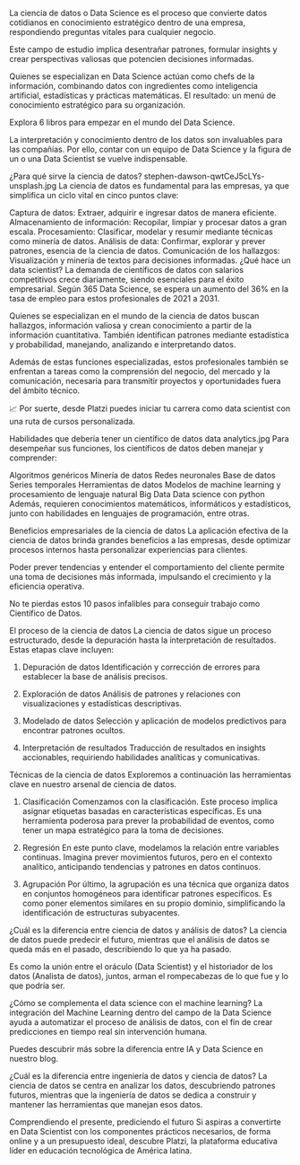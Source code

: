 La ciencia de datos o Data Science es el proceso que convierte datos cotidianos en conocimiento estratégico dentro de una empresa, respondiendo preguntas vitales para cualquier negocio.

Este campo de estudio implica desentrañar patrones, formular insights y crear perspectivas valiosas que potencien decisiones informadas.

Quienes se especializan en Data Science actúan como chefs de la información, combinando datos con ingredientes como inteligencia artificial, estadísticas y prácticas matemáticas. El resultado: un menú de conocimiento estratégico para su organización.

Explora 6 libros para empezar en el mundo del Data Science.

La interpretación y conocimiento dentro de los datos son invaluables para las compañías. Por ello, contar con un equipo de Data Science y la figura de un o una Data Scientist se vuelve indispensable.

¿Para qué sirve la ciencia de datos?
stephen-dawson-qwtCeJ5cLYs-unsplash.jpg
La ciencia de datos es fundamental para las empresas, ya que simplifica un ciclo vital en cinco puntos clave:

Captura de datos: Extraer, adquirir e ingresar datos de manera eficiente.
Almacenamiento de información: Recopilar, limpiar y procesar datos a gran escala.
Procesamiento: Clasificar, modelar y resumir mediante técnicas como minería de datos.
Análisis de data: Confirmar, explorar y prever patrones, esencia de la ciencia de datos.
Comunicación de los hallazgos: Visualización y minería de textos para decisiones informadas.
¿Qué hace un data scientist?
La demanda de científicos de datos con salarios competitivos crece diariamente, siendo esenciales para el éxito empresarial. Según 365 Data Science, se espera un aumento del 36% en la tasa de empleo para estos profesionales de 2021 a 2031.

Quienes se especializan en el mundo de la ciencia de datos buscan hallazgos, información valiosa y crean conocimiento a partir de la información cuantitativa. También identifican patrones mediante estadística y probabilidad, manejando, analizando e interpretando datos.

Además de estas funciones especializadas, estos profesionales también se enfrentan a tareas como la comprensión del negocio, del mercado y la comunicación, necesaria para transmitir proyectos y oportunidades fuera del ámbito técnico.

📈 Por suerte, desde Platzi puedes iniciar tu carrera como data scientist con una ruta de cursos personalizada.

Habilidades que debería tener un científico de datos
data analytics.jpg
Para desempeñar sus funciones, los científicos de datos deben manejar y comprender:

Algoritmos genéricos
Minería de datos
Redes neuronales
Base de datos
Series temporales
Herramientas de datos
Modelos de machine learning y procesamiento de lenguaje natural
Big Data
Data science con python
Además, requieren conocimientos matemáticos, informáticos y estadísticos, junto con habilidades en lenguajes de programación, entre otras.

Beneficios empresariales de la ciencia de datos
La aplicación efectiva de la ciencia de datos brinda grandes beneficios a las empresas, desde optimizar procesos internos hasta personalizar experiencias para clientes.

Poder prever tendencias y entender el comportamiento del cliente permite una toma de decisiones más informada, impulsando el crecimiento y la eficiencia operativa.

No te pierdas estos 10 pasos infalibles para conseguir trabajo como Científico de Datos.

El proceso de la ciencia de datos
La ciencia de datos sigue un proceso estructurado, desde la depuración hasta la interpretación de resultados. Estas etapas clave incluyen:

1. Depuración de datos
Identificación y corrección de errores para establecer la base de análisis precisos.

2. Exploración de datos
Análisis de patrones y relaciones con visualizaciones y estadísticas descriptivas.

3. Modelado de datos
Selección y aplicación de modelos predictivos para encontrar patrones ocultos.

4. Interpretación de resultados
Traducción de resultados en insights accionables, requiriendo habilidades analíticas y comunicativas.

Técnicas de la ciencia de datos
Exploremos a continuación las herramientas clave en nuestro arsenal de ciencia de datos.

1. Clasificación
Comenzamos con la clasificación. Este proceso implica asignar etiquetas basadas en características específicas. Es una herramienta poderosa para prever la probabilidad de eventos, como tener un mapa estratégico para la toma de decisiones.

2. Regresión
En este punto clave, modelamos la relación entre variables continuas. Imagina prever movimientos futuros, pero en el contexto analítico, anticipando tendencias y patrones en datos continuos.

3. Agrupación
Por último, la agrupación es una técnica que organiza datos en conjuntos homogéneos para identificar patrones específicos. Es como poner elementos similares en su propio dominio, simplificando la identificación de estructuras subyacentes.

¿Cuál es la diferencia entre ciencia de datos y análisis de datos?
La ciencia de datos puede predecir el futuro, mientras que el análisis de datos se queda más en el pasado, describiendo lo que ya ha pasado.

Es como la unión entre el oráculo (Data Scientist) y el historiador de los datos (Analista de datos), juntos, arman el rompecabezas de lo que fue y lo que podría ser.

¿Cómo se complementa el data science con el machine learning?
La integración del Machine Learning dentro del campo de la Data Science ayuda a automatizar el proceso de análisis de datos, con el fin de crear predicciones en tiempo real sin intervención humana.

Puedes descubrir más sobre la diferencia entre IA y Data Science en nuestro blog.

¿Cuál es la diferencia entre ingeniería de datos y ciencia de datos?
La ciencia de datos se centra en analizar los datos, descubriendo patrones futuros, mientras que la ingeniería de datos se dedica a construir y mantener las herramientas que manejan esos datos.

Comprendiendo el presente, prediciendo el futuro
Si aspiras a convertirte en Data Scientist con los componentes prácticos necesarios, de forma online y a un presupuesto ideal, descubre Platzi, la plataforma educativa líder en educación tecnológica de América latina.

